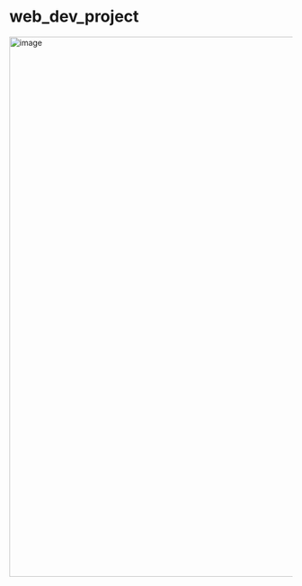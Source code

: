 # web_dev_project

<img width="960" alt="image" src="https://user-images.githubusercontent.com/121258974/235651176-04c188ab-18c3-49f8-954d-e2ee7184654a.png">

